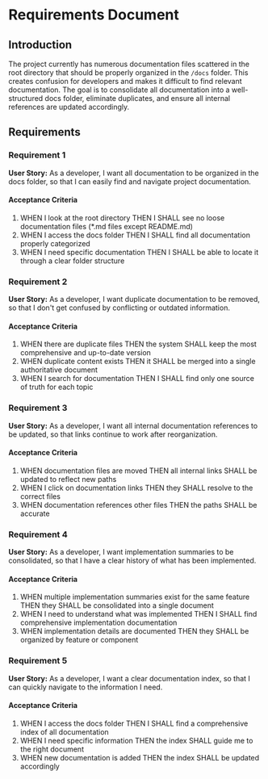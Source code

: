 # Requirements Document

## Introduction

The project currently has numerous documentation files scattered in the root directory that should be properly organized in the `/docs` folder. This creates confusion for developers and makes it difficult to find relevant documentation. The goal is to consolidate all documentation into a well-structured docs folder, eliminate duplicates, and ensure all internal references are updated accordingly.

## Requirements

### Requirement 1

**User Story:** As a developer, I want all documentation to be organized in the docs folder, so that I can easily find and navigate project documentation.

#### Acceptance Criteria

1. WHEN I look at the root directory THEN I SHALL see no loose documentation files (*.md files except README.md)
2. WHEN I access the docs folder THEN I SHALL find all documentation properly categorized
3. WHEN I need specific documentation THEN I SHALL be able to locate it through a clear folder structure

### Requirement 2

**User Story:** As a developer, I want duplicate documentation to be removed, so that I don't get confused by conflicting or outdated information.

#### Acceptance Criteria

1. WHEN there are duplicate files THEN the system SHALL keep the most comprehensive and up-to-date version
2. WHEN duplicate content exists THEN it SHALL be merged into a single authoritative document
3. WHEN I search for documentation THEN I SHALL find only one source of truth for each topic

### Requirement 3

**User Story:** As a developer, I want all internal documentation references to be updated, so that links continue to work after reorganization.

#### Acceptance Criteria

1. WHEN documentation files are moved THEN all internal links SHALL be updated to reflect new paths
2. WHEN I click on documentation links THEN they SHALL resolve to the correct files
3. WHEN documentation references other files THEN the paths SHALL be accurate

### Requirement 4

**User Story:** As a developer, I want implementation summaries to be consolidated, so that I have a clear history of what has been implemented.

#### Acceptance Criteria

1. WHEN multiple implementation summaries exist for the same feature THEN they SHALL be consolidated into a single document
2. WHEN I need to understand what was implemented THEN I SHALL find comprehensive implementation documentation
3. WHEN implementation details are documented THEN they SHALL be organized by feature or component

### Requirement 5

**User Story:** As a developer, I want a clear documentation index, so that I can quickly navigate to the information I need.

#### Acceptance Criteria

1. WHEN I access the docs folder THEN I SHALL find a comprehensive index of all documentation
2. WHEN I need specific information THEN the index SHALL guide me to the right document
3. WHEN new documentation is added THEN the index SHALL be updated accordingly